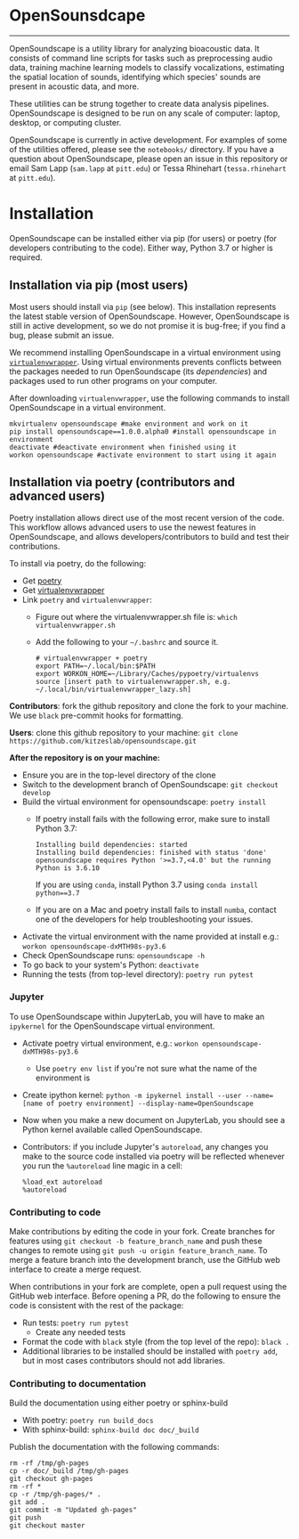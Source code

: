 # OpenSounsdcape
---

OpenSoundscape is a utility library for analyzing bioacoustic data.
It consists of command line scripts for tasks such as preprocessing audio data,
training machine learning models to classify vocalizations, estimating the
spatial location of sounds, identifying which species' sounds are present in
acoustic data, and more.

These utilities can be strung together to create data analysis pipelines.
OpenSoundscape is designed to be run on any scale of computer:
laptop, desktop, or computing cluster.

OpenSoundscape is currently in active development. For examples of some of the
utilities offered, please see the `notebooks/` directory. If you have
a question about OpenSoundscape, please open an issue in this repository
or email Sam Lapp (`sam.lapp` at `pitt.edu`)
or Tessa Rhinehart (`tessa.rhinehart` at `pitt.edu`).

# Installation

OpenSoundscape can be installed either via pip (for users) or poetry (for
developers contributing to the code). Either way, Python 3.7 or higher is required.

## Installation via pip (most users)
Most users should install via `pip` (see below). This installation represents the
latest stable version of OpenSoundscape. However, OpenSoundscape is still in
active development, so we do not promise it is bug-free; if you find a bug,
please submit an issue.

We recommend installing OpenSoundscape in a virtual environment using
[`virtualenvwrapper`](https://virtualenvwrapper.readthedocs.io/en/latest/install.html).
Using virtual environments prevents conflicts between the packages needed to
run OpenSoundscape (its *dependencies*) and packages used to run other programs
on your computer.

After downloading `virtualenvwrapper`, use the following commands to install
OpenSoundscape in a virtual environment.

```
mkvirtualenv opensoundscape #make environment and work on it
pip install opensoundscape==1.0.0.alpha0 #install opensoundscape in environment
deactivate #deactivate environment when finished using it
workon opensoundscape #activate environment to start using it again
```

## Installation via poetry (contributors and advanced users)
Poetry installation allows direct use of the most recent version of the code.
This workflow allows advanced users to use the newest features in OpenSoundscape,
and allows developers/contributors to build and test their contributions.

To install via poetry, do the following:
- Get [poetry](https://poetry.eustace.io/docs/#installation)
- Get
  [virtualenvwrapper](https://virtualenvwrapper.readthedocs.io/en/latest/install.html)
- Link `poetry` and `virtualenvwrapper`:
  - Figure out where the virtualenvwrapper.sh file is: `which virtualenvwrapper.sh`
  - Add the following to your `~/.bashrc` and source it.

    ```
    # virtualenvwrapper + poetry
    export PATH=~/.local/bin:$PATH
    export WORKON_HOME=~/Library/Caches/pypoetry/virtualenvs
    source [insert path to virtualenvwrapper.sh, e.g. ~/.local/bin/virtualenvwrapper_lazy.sh]
    ```

**Contributors**: fork the github repository and clone the fork to your machine.
We use `black` pre-commit hooks for formatting.

**Users**: clone this github repository to your machine:
`git clone https://github.com/kitzeslab/opensoundscape.git`

**After the repository is on your machine:**
- Ensure you are in the top-level directory of the clone
- Switch to the development branch of OpenSoundscape: `git checkout develop`
- Build the virtual environment for opensoundscape: `poetry install`
  - If poetry install fails with the following error, make sure to install Python 3.7:

     ```
     Installing build dependencies: started
     Installing build dependencies: finished with status 'done'
     opensoundscape requires Python '>=3.7,<4.0' but the running Python is 3.6.10
     ```
     If you are using `conda`, install Python 3.7 using `conda install python==3.7`
  - If you are on a Mac and poetry install fails to install `numba`, contact one
    of the developers for help troubleshooting your issues.
- Activate the virtual environment with the name provided at install e.g.: `workon opensoundscape-dxMTH98s-py3.6`
- Check OpenSoundscape runs: `opensoundscape -h`
- To go back to your system's Python: `deactivate`
- Running the tests (from top-level directory): `poetry run pytest`

### Jupyter
To use OpenSoundscape within JupyterLab, you will have to make an `ipykernel`
for the OpenSoundscape virtual environment.

- Activate poetry virtual environment, e.g.: `workon opensoundscape-dxMTH98s-py3.6`
    - Use `poetry env list` if you're not sure what the name of the environment is
- Create ipython kernel: `python -m ipykernel install --user --name=[name of poetry environment] --display-name=OpenSoundscape`
- Now when you make a new document on JupyterLab, you should see a Python kernel available called OpenSoundscape.
- Contributors: if you include Jupyter's `autoreload`, any changes you make to the source code
  installed via poetry will be reflected whenever you run the `%autoreload` line magic in a cell:

  ```
  %load_ext autoreload
  %autoreload
  ```

<!-- ### Conda notes

Error in installing numba during poetry install:
```
 compile options: '-I/Users/tessa/Library/Caches/pypoetry/virtualenvs/opensoundscape-dxMTH98s-py3.7/include -I/anaconda3/include/python3.7m -c'
    extra options: '-fopenmp -std=c++11'
    gcc: numba/np/ufunc/gufunc_scheduler.cpp
    gcc: numba/np/ufunc/omppool.cpp
    clang: error: unsupported option '-fopenmp'
    clang: error: unsupported option '-fopenmp'
    error: Command "gcc -Wno-unused-result -Wsign-compare -Wunreachable-code -DNDEBUG -g -fwrapv -O3 -Wall -Wstrict-prototypes -I/anaconda3/include -arch x86_64 -I/anaconda3/include -arch x86_64 -I/Users/tessa/Library/Caches/pypoetry/virtualenvs/opensoundscape-dxMTH98s-py3.7/include -I/anaconda3/include/python3.7m -c numba/np/ufunc/omppool.cpp -o build/temp.macosx-10.7-x86_64-3.7/numba/np/ufunc/omppool.o -fopenmp -std=c++11" failed with exit status 1
```

Fixed by using conda clang
```
 conda install clang_osx-64 clangxx_osx-64
```

Alternatively can do using brew:
```
brew install llvm libomp
```

but have to add 3 lines to bash_profile (see here: https://embeddedartistry.com/blog/2017/02/24/installing-llvm-clang-on-osx/)

Might also be solved by updating xcode -->

### Contributing to code

Make contributions by editing the code in your fork. Create branches
for features using `git checkout -b feature_branch_name` and push these
changes to remote using `git push -u origin feature_branch_name`. To merge a
feature branch into the development branch, use the GitHub
web interface to create a merge request.

When contributions in your fork are complete, open a pull request using the
GitHub web interface. Before opening a PR, do the following to
ensure the code is consistent with the rest of the package:
* Run tests: `poetry run pytest`
  * Create any needed tests
* Format the code with `black` style (from the top level of the repo): `black .`
* Additional libraries to be installed should be installed with `poetry add`, but
  in most cases contributors should not add libraries.


### Contributing to documentation

Build the documentation using either poetry or sphinx-build
- With poetry: `poetry run build_docs`
- With sphinx-build: `sphinx-build doc doc/_build`

Publish the documentation with the following commands:

```
rm -rf /tmp/gh-pages
cp -r doc/_build /tmp/gh-pages
git checkout gh-pages
rm -rf *
cp -r /tmp/gh-pages/* .
git add .
git commit -m "Updated gh-pages"
git push
git checkout master
```
